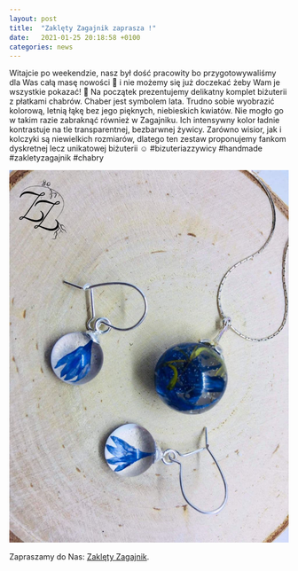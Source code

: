```yaml
---
layout: post
title:  "Zaklęty Zagajnik zaprasza !"
date:   2021-01-25 20:18:58 +0100
categories: news
---
```

Witajcie po weekendzie,
nasz był dość pracowity bo przygotowywaliśmy dla Was całą masę nowości 🤗 i nie możemy się już doczekać żeby Wam je wszystkie pokazać! 🤭
Na początek prezentujemy delikatny komplet biżuterii z płatkami chabrów. Chaber jest symbolem lata. Trudno sobie wyobrazić kolorową, letnią łąkę bez jego pięknych, niebieskich kwiatów. Nie mogło go w takim razie zabraknąć również w Zagajniku.  Ich intensywny kolor ładnie kontrastuje na tle transparentnej, bezbarwnej żywicy. Zarówno wisior, jak i kolczyki są niewielkich rozmiarów, dlatego ten zestaw proponujemy fankom dyskretnej lecz unikatowej biżuterii ☺️
#bizuteriazzywicy #handmade #zakletyzagajnik #chabry

![Zaklety-Zagajnik](/assets/images/photo_2021-01-25_22-12-58.png)

Zapraszamy do Nas: [Zaklęty Zagajnik][zaklety-zagajnik].

[zaklety-zagajnik]: https://bit.ly/3bG77u4
